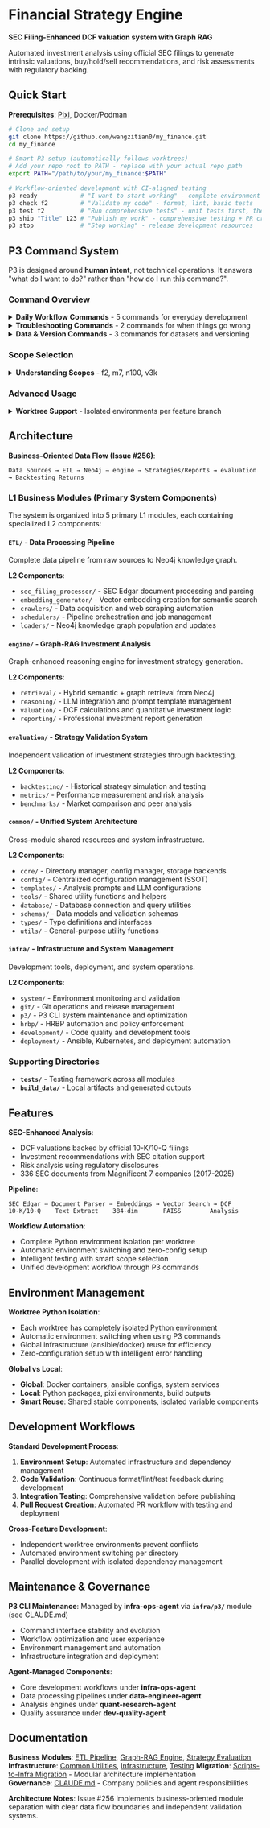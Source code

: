 # Financial Strategy Engine

**SEC Filing-Enhanced DCF valuation system with Graph RAG**

Automated investment analysis using official SEC filings to generate intrinsic valuations, buy/hold/sell recommendations, and risk assessments with regulatory backing.

## Quick Start

**Prerequisites**: [Pixi](https://pixi.sh/latest/), Docker/Podman

```bash
# Clone and setup
git clone https://github.com/wangzitian0/my_finance.git
cd my_finance

# Smart P3 setup (automatically follows worktrees)
# Add your repo root to PATH - replace with your actual repo path
export PATH="/path/to/your/my_finance:$PATH"

# Workflow-oriented development with CI-aligned testing
p3 ready            # "I want to start working" - complete environment setup
p3 check f2         # "Validate my code" - format, lint, basic tests
p3 test f2          # "Run comprehensive tests" - unit tests first, then integration + e2e (superset of CI)
p3 ship "Title" 123 # "Publish my work" - comprehensive testing + PR creation
p3 stop             # "Stop working" - release development resources
```

## P3 Command System

P3 is designed around **human intent**, not technical operations. It answers "what do I want to do?" rather than "how do I run this command?".

### Command Overview

<details>
<summary><b>Daily Workflow Commands</b> - 5 commands for everyday development</summary>

| Intent | Command | What It Does |
|--------|---------|--------------|
| **"Start working"** | `p3 ready` | Environment setup, start services, verify everything works |
| **"Stop working"** | `p3 stop [--full]` | Release resources, stop services (keeps machine for fast restart) |
| **"Check my code"** | `p3 check [scope]` | Format, lint, basic tests - quick validation |
| **"Test everything"** | `p3 test [scope]` | Unit tests + integration + e2e validation (superset of CI) |
| **"Create PR"** | `p3 ship "title" issue` | Test + PR creation with comprehensive validation |

**Daily Flow Example:**
```bash
p3 ready                    # Morning: ensure everything ready
# ... make changes ...
p3 check f2                 # Quick validation during development
p3 ci                       # Validate CI alignment (prevents CI failures)
p3 test f2                  # Comprehensive testing (unit + integration + e2e) when ready
p3 ship "Add feature" 123   # Create PR for issue #123
p3 stop                     # End of day: release resources
```
</details>

<details>
<summary><b>Troubleshooting Commands</b> - 2 commands for when things go wrong</summary>

| Intent | Command | What It Does |
|--------|---------|--------------|
| **"What's wrong?"** | `p3 reset` | Nuclear reset - clean restart of everything (destructive) |

**Troubleshooting Flow:**
```bash
p3 reset                    # Reset environment and diagnose issues
# Try fixes based on debug output...
p3 reset                    # Last resort - clean restart
p3 ready                    # Verify fix worked
```
</details>

<details>
<summary><b>Data & Version Commands</b> - 3 commands for datasets and versioning</summary>

| Intent | Command | What It Does |
|--------|---------|--------------|
| **"Build dataset"** | `p3 build [scope]` | Generate financial datasets for analysis and testing |
| **"Show version"** | `p3 version [level]` | Display version information or increment version |
| **"Check CI alignment"** | `p3 ci` | Run same tests as CI to prevent CI failures |

**Dataset Building:**
```bash
p3 build f2                 # Development data (2 companies)
p3 build m7                 # Testing data (7 companies)
p3 build n100               # Validation data (100 companies)
p3 build v3k                # Production data (3000+ companies)
```
</details>

### Scope Selection

<details>
<summary><b>Understanding Scopes</b> - f2, m7, n100, v3k</summary>

Scopes control the amount of data processed, balancing speed vs comprehensiveness:

| Scope | Companies | Duration | Use Case |
|-------|-----------|----------|----------|
| **f2** | 2 | 2-5 min | Development testing, quick validation |
| **m7** | 7 | 10-20 min | Integration testing, pre-release validation |
| **n100** | 100 | 1-3 hours | Production validation, performance testing |
| **v3k** | 3000+ | 6-12 hours | Full production datasets |

**Default Recommendations:**
- **Development**: Always use `f2` for development work
- **Testing**: Use `f2` for PR validation, `m7` for release prep  
- **Production**: Use `n100` for staging, `v3k` for production deployment
</details>

### Advanced Usage

<details>
<summary><b>Worktree Support</b> - Isolated environments per feature branch</summary>

Each worktree has completely isolated environments with automatic switching:

```bash
# Worktree A - feature X
cd /path/to/worktree-A
p3 ready                    # Uses worktree-A's Python environment

# Worktree B - feature Y  
cd /path/to/worktree-B
p3 ready                    # Uses worktree-B's Python environment
```

**Benefits**: 
- No package conflicts between branches
- Automatic environment switching
- Parallel development on multiple features
- Isolated dependency management
</details>

## Architecture

**Business-Oriented Data Flow (Issue #256)**:
```
Data Sources → ETL → Neo4j → engine → Strategies/Reports → evaluation → Backtesting Returns
```

### L1 Business Modules (Primary System Components)

The system is organized into 5 primary L1 modules, each containing specialized L2 components:

#### **`ETL/`** - Data Processing Pipeline
Complete data pipeline from raw sources to Neo4j knowledge graph.

**L2 Components**:
- `sec_filing_processor/` - SEC Edgar document processing and parsing
- `embedding_generator/` - Vector embedding creation for semantic search
- `crawlers/` - Data acquisition and web scraping automation
- `schedulers/` - Pipeline orchestration and job management
- `loaders/` - Neo4j knowledge graph population and updates

#### **`engine/`** - Graph-RAG Investment Analysis
Graph-enhanced reasoning engine for investment strategy generation.

**L2 Components**:
- `retrieval/` - Hybrid semantic + graph retrieval from Neo4j
- `reasoning/` - LLM integration and prompt template management
- `valuation/` - DCF calculations and quantitative investment logic
- `reporting/` - Professional investment report generation

#### **`evaluation/`** - Strategy Validation System
Independent validation of investment strategies through backtesting.

**L2 Components**:
- `backtesting/` - Historical strategy simulation and testing
- `metrics/` - Performance measurement and risk analysis
- `benchmarks/` - Market comparison and peer analysis

#### **`common/`** - Unified System Architecture
Cross-module shared resources and system infrastructure.

**L2 Components**:
- `core/` - Directory manager, config manager, storage backends
- `config/` - Centralized configuration management (SSOT)
- `templates/` - Analysis prompts and LLM configurations
- `tools/` - Shared utility functions and helpers
- `database/` - Database connection and query utilities
- `schemas/` - Data models and validation schemas
- `types/` - Type definitions and interfaces
- `utils/` - General-purpose utility functions

#### **`infra/`** - Infrastructure and System Management
Development tools, deployment, and system operations.

**L2 Components**:
- `system/` - Environment monitoring and validation
- `git/` - Git operations and release management
- `p3/` - P3 CLI system maintenance and optimization
- `hrbp/` - HRBP automation and policy enforcement
- `development/` - Code quality and development tools
- `deployment/` - Ansible, Kubernetes, and deployment automation

### Supporting Directories
- **`tests/`** - Testing framework across all modules
- **`build_data/`** - Local artifacts and generated outputs

## Features

**SEC-Enhanced Analysis**:
- DCF valuations backed by official 10-K/10-Q filings
- Investment recommendations with SEC citation support  
- Risk analysis using regulatory disclosures
- 336 SEC documents from Magnificent 7 companies (2017-2025)

**Pipeline**:
```
SEC Edgar → Document Parser → Embeddings → Vector Search → DCF
10-K/10-Q    Text Extract    384-dim       FAISS        Analysis
```

**Workflow Automation**:
- Complete Python environment isolation per worktree
- Automatic environment switching and zero-config setup  
- Intelligent testing with smart scope selection
- Unified development workflow through P3 commands

## Environment Management

**Worktree Python Isolation**:
- Each worktree has completely isolated Python environment
- Automatic environment switching when using P3 commands  
- Global infrastructure (ansible/docker) reuse for efficiency
- Zero-configuration setup with intelligent error handling

**Global vs Local**:
- **Global**: Docker containers, ansible configs, system services
- **Local**: Python packages, pixi environments, build outputs  
- **Smart Reuse**: Shared stable components, isolated variable components

## Development Workflows

**Standard Development Process**:
1. **Environment Setup**: Automated infrastructure and dependency management
2. **Code Validation**: Continuous format/lint/test feedback during development  
3. **Integration Testing**: Comprehensive validation before publishing
4. **Pull Request Creation**: Automated PR workflow with testing and deployment

**Cross-Feature Development**:
- Independent worktree environments prevent conflicts
- Automated environment switching per directory
- Parallel development with isolated dependency management

## Maintenance & Governance

**P3 CLI Maintenance**: Managed by **infra-ops-agent** via **`infra/p3/`** module (see CLAUDE.md)
- Command interface stability and evolution
- Workflow optimization and user experience  
- Environment management and automation
- Infrastructure integration and deployment

**Agent-Managed Components**:
- Core development workflows under **infra-ops-agent**
- Data processing pipelines under **data-engineer-agent**  
- Analysis engines under **quant-research-agent**
- Quality assurance under **dev-quality-agent**

## Documentation

**Business Modules**: [ETL Pipeline](ETL/README.md), [Graph-RAG Engine](engine/README.md), [Strategy Evaluation](evaluation/README.md)
**Infrastructure**: [Common Utilities](common/README.md), [Infrastructure](infra/README.md), [Testing](tests/README.md)
**Migration**: [Scripts-to-Infra Migration](MIGRATION_SUMMARY.md) - Modular architecture implementation  
**Governance**: [CLAUDE.md](CLAUDE.md) - Company policies and agent responsibilities

**Architecture Notes**: Issue #256 implements business-oriented module separation with clear data flow boundaries and independent validation systems.
